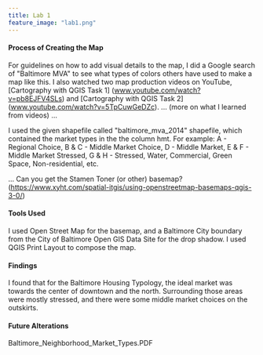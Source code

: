 ```yaml
---
title: Lab 1
feature_image: "lab1.png"
---
```


#### Process of Creating the Map
For guidelines on how to add visual details to the map, I did a Google search of "Baltimore MVA"
to see what types of colors others have used to make a map like this. I also watched two map production videos on YouTube,
[Cartography with QGIS Task 1] (www.youtube.com/watch?v=pb8EJFV4SLs) and [Cartography with QGIS Task 2] (www.youtube.com/watch?v=5TpCuwGeDZc).
... (more on what I learned from videos) ...

I used the given shapefile called "baltimore_mva_2014" shapefile, which contained the market types in the  the column hmt.
For example: A - Regional Choice, B & C - Middle Market Choice, D - Middle Market, E & F - Middle Market Stressed, G & H - Stressed,
Water, Commercial, Green Space, Non-residential, etc.

... Can you get the Stamen Toner (or other) basemap? (https://www.xyht.com/spatial-itgis/using-openstreetmap-basemaps-qgis-3-0/)

#### Tools Used
I used Open Street Map for the basemap, and a Baltimore City boundary from the City of Baltimore Open GIS Data Site for the drop shadow.
I used QGIS Print Layout to compose the map. 

#### Findings
I found that for the Baltimore Housing Typology, the ideal market was towards the center of downtown and the north.
Surrounding those areas were mostly stressed, and there were some middle market choices on the outskirts.

#### Future Alterations

Baltimore_Neighborhood_Market_Types.PDF


